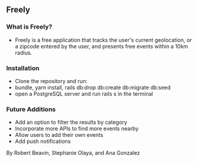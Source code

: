 ## Freely

### What is Freely?

* Freely is a free application that tracks the user's current geolocation, or a zipcode entered by the user, and presents free events within a 10km radius.  

### Installation

* Clone the repository and run:
* bundle, yarn install, rails db:drop db:create db:migrate db:seed
* open a PostgreSQL server and run rails s in the terminal

### Future Additions

* Add an option to filter the results by category
* Incorporate more APIs to find more events nearby
* Allow users to add their own events
* Add push notifications

By Robert Beavin, Stephanie Olaya, and Ana Gonzalez

